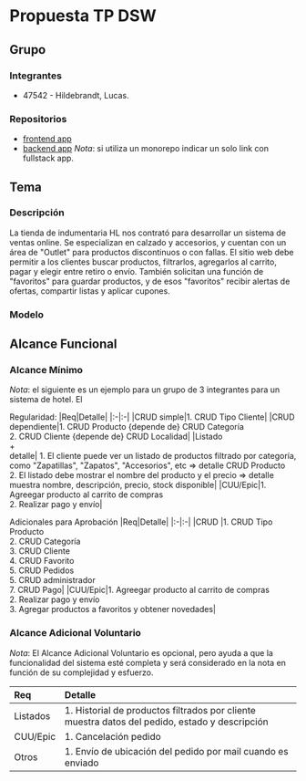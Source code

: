 # Propuesta TP DSW

## Grupo
### Integrantes
* 47542 - Hildebrandt, Lucas.

### Repositorios
* [frontend app](http://hyperlinkToGihubOrGitlab)
* [backend app](http://hyperlinkToGihubOrGitlab)
*Nota*: si utiliza un monorepo indicar un solo link con fullstack app.

## Tema
### Descripción
La tienda de indumentaria HL nos contrató para desarrollar un sistema de ventas online. Se especializan en calzado y accesorios, y cuentan con un área de "Outlet" para productos discontinuos o con fallas. El sitio web debe permitir a los clientes buscar productos, filtrarlos, agregarlos al carrito, pagar y elegir entre retiro o envío. También solicitan una función de "favoritos" para guardar productos, y de esos "favoritos" recibir alertas de ofertas, compartir listas y aplicar cupones.

### Modelo

## Alcance Funcional 

### Alcance Mínimo

*Nota*: el siguiente es un ejemplo para un grupo de 3 integrantes para un sistema de hotel. El 

Regularidad:
|Req|Detalle|
|:-|:-|
|CRUD simple|1. CRUD Tipo Cliente|
|CRUD dependiente|1. CRUD Producto {depende de} CRUD Categoría<br>2. CRUD Cliente {depende de} CRUD Localidad|
|Listado<br>+<br>detalle| 1. El cliente puede ver un listado de productos filtrado por categoría, como "Zapatillas", "Zapatos", "Accesorios", etc => detalle CRUD Producto<br> 2. El listado debe mostrar el nombre del producto y el precio => detalle muestra nombre, descripción, precio, stock disponible|
|CUU/Epic|1. Agreegar producto al carrito de compras<br>2. Realizar pago y envío|


Adicionales para Aprobación
|Req|Detalle|
|:-|:-|
|CRUD |1. CRUD Tipo Producto<br>2. CRUD Categoría<br>3. CRUD Cliente<br>4. CRUD Favorito<br>5. CRUD Pedidos<br>5. CRUD administrador<br>7. CRUD Pago|
|CUU/Epic|1. Agreegar producto al carrito de compras<br>2. Realizar pago y envío<br>3. Agregar productos a favoritos y obtener novedades|


### Alcance Adicional Voluntario

*Nota*: El Alcance Adicional Voluntario es opcional, pero ayuda a que la funcionalidad del sistema esté completa y será considerado en la nota en función de su complejidad y esfuerzo.

|Req|Detalle|
|:-|:-|
|Listados |1. Historial de productos filtrados por cliente muestra datos del pedido, estado y descripción|
|CUU/Epic|1. Cancelación pedido<br>|
|Otros|1. Envío de ubicación del pedido por mail cuando es enviado|

